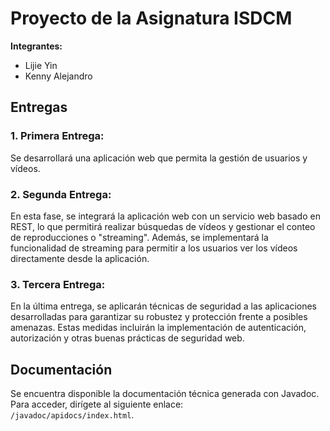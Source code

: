 # Proyecto de la Asignatura ISDCM

**Integrantes:**
- Lijie Yin
- Kenny Alejandro

## Entregas

### 1. Primera Entrega:
Se desarrollará una aplicación web que permita la gestión de usuarios y vídeos.

### 2. Segunda Entrega:
En esta fase, se integrará la aplicación web con un servicio web basado en REST, lo que permitirá realizar búsquedas de vídeos y gestionar el conteo de reproducciones o "streaming". Además, se implementará la funcionalidad de streaming para permitir a los usuarios ver los vídeos directamente desde la aplicación.

### 3. Tercera Entrega:
En la última entrega, se aplicarán técnicas de seguridad a las aplicaciones desarrolladas para garantizar su robustez y protección frente a posibles amenazas. Estas medidas incluirán la implementación de autenticación, autorización y otras buenas prácticas de seguridad web.

## Documentación
Se encuentra disponible la documentación técnica generada con Javadoc. Para acceder, dirígete al siguiente enlace:  
`/javadoc/apidocs/index.html`.
